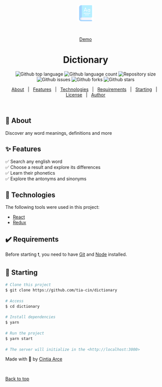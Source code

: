 <div align="center" id="top"> 
  <img src="./public/dictionary.png" width=50 alt="Dictionary" />

&#xa0;

<a href="https://dictionary-app-omega.vercel.app">Demo</a>

</div>

<h1 align="center">Dictionary</h1>

<p align="center">
  <img alt="Github top language" src="https://img.shields.io/github/languages/top/tia-cin/Dictionary-App?color=56BEB8">
  <img alt="Github language count" src="https://img.shields.io/github/languages/count/tia-cin/Dictionary-App?color=56BEB8">
  <img alt="Repository size" src="https://img.shields.io/github/repo-size/tia-cin/Dictionary-App?color=56BEB8">
  <img alt="Github issues" src="https://img.shields.io/github/issues/tia-cin/Dictionary-App?color=56BEB8" />
  <img alt="Github forks" src="https://img.shields.io/github/forks/tia-cin/Dictionary-App?color=56BEB8" />
  <img alt="Github stars" src="https://img.shields.io/github/stars/tia-cin/Dictionary-App?color=56BEB8" />
</p>

<!-- Status -->

<!-- <h4 align="center">
	🚧  Dictionary 🚀 Under construction...  🚧
</h4>

<hr> -->

<p align="center">
  <a href="#dart-about">About</a> &#xa0; | &#xa0; 
  <a href="#sparkles-features">Features</a> &#xa0; | &#xa0;
  <a href="#rocket-technologies">Technologies</a> &#xa0; | &#xa0;
  <a href="#white_check_mark-requirements">Requirements</a> &#xa0; | &#xa0;
  <a href="#checkered_flag-starting">Starting</a> &#xa0; | &#xa0;
  <a href="#memo-license">License</a> &#xa0; | &#xa0;
  <a href="https://github.com/tia-cin" target="_blank">Author</a>
</p>

<br>

## 📌 About

Discover any word meanings, definitions and more

## ✨ Features

✅ Search any english word <br>
✅ Choose a result and explore its differences <br>
✅ Learn their phonetics <br>
✅ Explore the antonyms and sinonyms <br>

## 🚀 Technologies

The following tools were used in this project:

- [React](https://pt-br.reactjs.org/)
- [Redux](https://redux.org/)

## ✔️ Requirements

Before starting ❗, you need to have [Git](https://git-scm.com) and [Node](https://nodejs.org/en/) installed.

## 🚩 Starting

```bash
# Clone this project
$ git clone https://github.com/tia-cin/dictionary

# Access
$ cd dictionary

# Install dependencies
$ yarn

# Run the project
$ yarn start

# The server will initialize in the <http://localhost:3000>
```

Made with 💛 by <a href="https://github.com/tia-cin" target="_blank">Cintia Arce</a>

&#xa0;

<a href="#top">Back to top</a>
